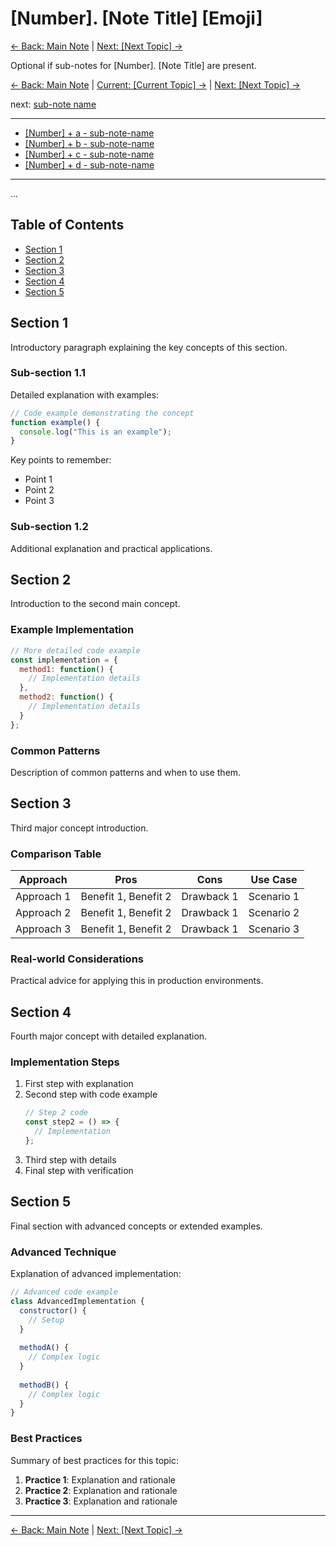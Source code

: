 # [Number]. [Note Title] [Emoji]

[<- Back: Main Note](./README.md) | [Next: [Next Topic] ->](./<next-file>.md)

Optional if sub-notes for [Number]. [Note Title] are present.

[<- Back: Main Note](./README.md) | [Current: [Current Topic] ->](./<current-topic>.md) |  [Next: [Next Topic] ->](./<next-file>.md)

next: [sub-note name](./<next-sub-note-file>.md)

--- 
- [ [Number] + a - sub-note-name ](./<sub-note-file>.md) 
- [ [Number] + b - sub-note-name ](./<sub-note-file>.md) 
- [ [Number] + c - sub-note-name ](./<sub-note-file>.md) 
- [ [Number] + d - sub-note-name ](./<sub-note-file>.md) 
---

...

## Table of Contents

- [Section 1](#section-1)
- [Section 2](#section-2)
- [Section 3](#section-3)
- [Section 4](#section-4)
- [Section 5](#section-5)

## Section 1

Introductory paragraph explaining the key concepts of this section.

### Sub-section 1.1

Detailed explanation with examples:

```javascript
// Code example demonstrating the concept
function example() {
  console.log("This is an example");
}
```

Key points to remember:
- Point 1
- Point 2
- Point 3

### Sub-section 1.2

Additional explanation and practical applications.

## Section 2

Introduction to the second main concept.

### Example Implementation

```javascript
// More detailed code example
const implementation = {
  method1: function() {
    // Implementation details
  },
  method2: function() {
    // Implementation details
  }
};
```

### Common Patterns

Description of common patterns and when to use them.

## Section 3

Third major concept introduction.

### Comparison Table

| Approach | Pros | Cons | Use Case |
|----------|------|------|----------|
| Approach 1 | Benefit 1, Benefit 2 | Drawback 1 | Scenario 1 |
| Approach 2 | Benefit 1, Benefit 2 | Drawback 1 | Scenario 2 |
| Approach 3 | Benefit 1, Benefit 2 | Drawback 1 | Scenario 3 |

### Real-world Considerations

Practical advice for applying this in production environments.

## Section 4

Fourth major concept with detailed explanation.

### Implementation Steps

1. First step with explanation
2. Second step with code example
   ```javascript
   // Step 2 code
   const step2 = () => {
     // Implementation
   };
   ```
3. Third step with details
4. Final step with verification

## Section 5

Final section with advanced concepts or extended examples.

### Advanced Technique

Explanation of advanced implementation:

```javascript
// Advanced code example
class AdvancedImplementation {
  constructor() {
    // Setup
  }
  
  methodA() {
    // Complex logic
  }
  
  methodB() {
    // Complex logic
  }
}
```

### Best Practices

Summary of best practices for this topic:

1. **Practice 1**: Explanation and rationale
2. **Practice 2**: Explanation and rationale
3. **Practice 3**: Explanation and rationale

---

[<- Back: Main Note](./README.md) | [Next: [Next Topic] ->](./<next-file>.md)
